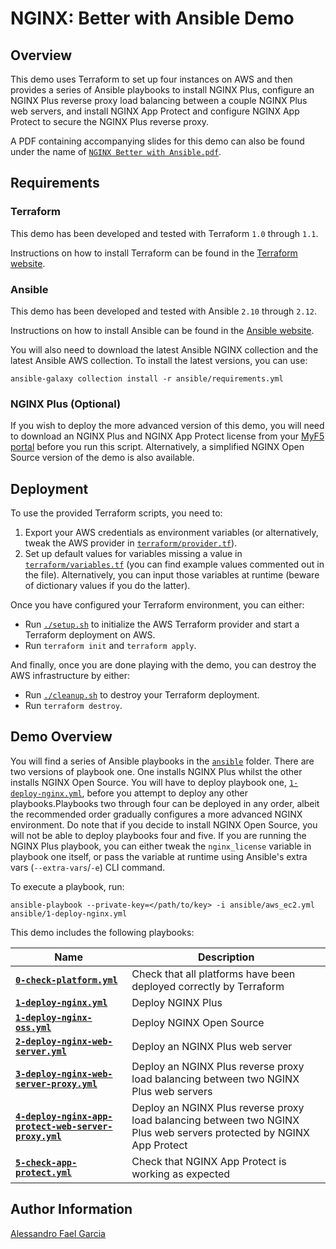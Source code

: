 # NGINX: Better with Ansible Demo

## Overview

This demo uses Terraform to set up four instances on AWS and then provides a series of Ansible playbooks to install NGINX Plus, configure an NGINX Plus reverse proxy load balancing between a couple NGINX Plus web servers, and install NGINX App Protect and configure NGINX App Protect to secure the NGINX Plus reverse proxy.

A PDF containing accompanying slides for this demo can also be found under the name of [`NGINX Better with Ansible.pdf`](NGINX%20Better%20with%20Ansible.pdf).

## Requirements

### Terraform

This demo has been developed and tested with Terraform `1.0` through `1.1`.

Instructions on how to install Terraform can be found in the [Terraform website](https://www.terraform.io/downloads.html).

### Ansible

This demo has been developed and tested with Ansible `2.10` through `2.12`.

Instructions on how to install Ansible can be found in the [Ansible website](https://docs.ansible.com/ansible/latest/installation_guide/intro_installation.html).

You will also need to download the latest Ansible NGINX collection and the latest Ansible AWS collection. To install the latest versions, you can use:

`ansible-galaxy collection install -r ansible/requirements.yml`

### NGINX Plus (Optional)

If you wish to deploy the more advanced version of this demo, you will need to download an NGINX Plus and NGINX App Protect license from your [MyF5 portal](https://account.f5.com/myf5) before you run this script. Alternatively, a simplified NGINX Open Source version of the demo is also available.

## Deployment

To use the provided Terraform scripts, you need to:

1. Export your AWS credentials as environment variables (or alternatively, tweak the AWS provider in [`terraform/provider.tf`](terraform/provider.tf)).
2. Set up default values for variables missing a value in [`terraform/variables.tf`](terraform/variables.tf) (you can find example values commented out in the file). Alternatively, you can input those variables at runtime (beware of dictionary values if you do the latter).

Once you have configured your Terraform environment, you can either:

* Run [`./setup.sh`](setup.sh) to initialize the AWS Terraform provider and start a Terraform deployment on AWS.
* Run `terraform init` and `terraform apply`.

And finally, once you are done playing with the demo, you can destroy the AWS infrastructure by either:

* Run [`./cleanup.sh`](cleanup.sh) to destroy your Terraform deployment.
* Run `terraform destroy`.

## Demo Overview

You will find a series of Ansible playbooks in the [`ansible`](ansible/) folder. There are two versions of playbook one. One installs NGINX Plus whilst the other installs NGINX Open Source. You will have to deploy playbook one, [`1-deploy-nginx.yml`](ansible/1-deploy-nginx.yml), before you attempt to deploy any other playbooks.Playbooks two through four can be deployed in any order, albeit the recommended order gradually configures a more advanced NGINX environment.  Do note that if you decide to install NGINX Open Source, you will not be able to deploy playbooks four and five. If you are running the NGINX Plus playbook, you can either tweak the `nginx_license`  variable in playbook one itself, or pass the variable at runtime using Ansible's extra vars (`--extra-vars`/`-e`) CLI command.

To execute a playbook, run:

`ansible-playbook --private-key=</path/to/key> -i ansible/aws_ec2.yml ansible/1-deploy-nginx.yml`

This demo includes the following playbooks:

| Name | Description |
| ---- | ----------- |
| **[`0-check-platform.yml`](ansible/0-check-platform.yml)** | Check that all platforms have been deployed correctly by Terraform |
| **[`1-deploy-nginx.yml`](ansible/1-deploy-nginx.yml)** | Deploy NGINX Plus |
| **[`1-deploy-nginx-oss.yml`](ansible/1-deploy-nginx.yml)** | Deploy NGINX Open Source |
| **[`2-deploy-nginx-web-server.yml`](ansible/2-deploy-nginx-web-server.yml)** | Deploy an NGINX Plus web server |
| **[`3-deploy-nginx-web-server-proxy.yml`](ansible/3-deploy-nginx-web-server-proxy.yml)** | Deploy an NGINX Plus reverse proxy load balancing between two NGINX Plus web servers |
| **[`4-deploy-nginx-app-protect-web-server-proxy.yml`](ansible/4-deploy-nginx-app-protect-web-server-proxy.yml)** | Deploy an NGINX Plus reverse proxy load balancing between two NGINX Plus web servers protected by NGINX App Protect |
| **[`5-check-app-protect.yml`](ansible/5-check-app-protect.yml)** | Check that NGINX App Protect is working as expected |

## Author Information

[Alessandro Fael Garcia](https://github.com/alessfg)
